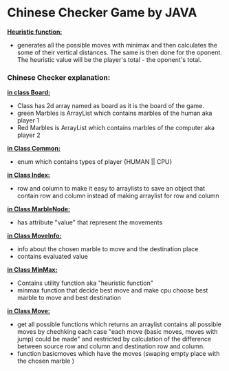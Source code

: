 # Chinese Checker Game by JAVA  
  <ins>**Heuristic function:**</ins>  
-  generates all the possible moves with minimax and then calculates the some of their vertical distances.
The same is then done for the oponent.
The heuristic value will be the player's total - the oponent's total.

###  Chinese Checker explanation:

<ins>**in class Board:**</ins>  
-  Class has 2d array named as board as it is the board of the game.
-  green Marbles is ArrayList which contains marbles of the human aka player 1
-  Red Marbles is ArrayList which contains marbles of the computer aka player 2

<ins>**in Class Common:**</ins>  
-  enum which contains types of player {HUMAN || CPU}

<ins>**in Class Index:**</ins>  
-  row and column to make it easy to arraylists to save an object that contain row and column instead of making arraylist for row and column

<ins>**in Class MarbleNode:**</ins>  
-  has attribute "value" that represent the movements

<ins>**in Class MoveInfo:**</ins>  
-  info about the chosen marble to move and the destination place
-  contains evaluated value

<ins>**in Class MinMax:**</ins>  
-  Contains utility function aka "heuristic function"
-  minmax function that decide best move and make cpu choose best marble to move and best destination

<ins>**in Class Move:**</ins>  
-  get all possible functions which returns an arraylist contains all possible moves by chechking each case "each move  (basic moves, moves with jump) could be made"
and restricted by calculation of the difference between source row and column and destination row and column.
-  function basicmoves which have the moves (swaping empty place with the chosen marble )
